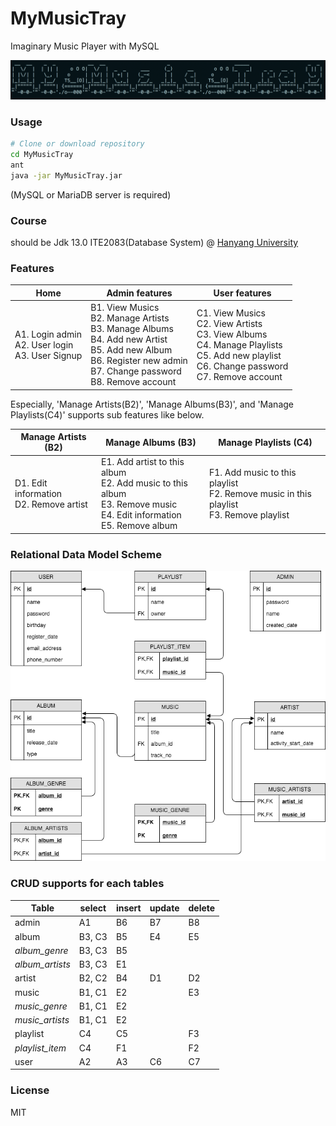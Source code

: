 # MyMusicTray
Imaginary Music Player with MySQL

![program_title](attaches/program_title.png)



### Usage


```bash
# Clone or download repository
cd MyMusicTray
ant
java -jar MyMusicTray.jar
```

(MySQL or MariaDB server is required)



### Course
should be Jdk 13.0
ITE2083(Database System) @ [Hanyang University](http://hanyang.ac.kr)



### Features

| Home                                     | Admin features                           | User features                            |
| ---------------------------------------- | ---------------------------------------- | ---------------------------------------- |
| A1. Login admin<br />A2. User login<br />A3. User Signup | B1. View Musics <br />B2. Manage Artists<br />B3. Manage Albums <br />B4. Add new Artist <br />B5. Add new Album <br />B6. Register new admin <br />B7. Change password<br />B8. Remove account | C1. View Musics <br />C2. View Artists<br />C3. View Albums <br />C4. Manage Playlists<br />C5. Add new playlist<br />C6. Change password<br />C7. Remove account |

Especially, 'Manage Artists(B2)', 'Manage Albums(B3)', and 'Manage Playlists(C4)' supports sub features like below.

| Manage Artists (B2)                      | Manage Albums (B3)                       | Manage Playlists (C4)                    |
| ---------------------------------------- | ---------------------------------------- | ---------------------------------------- |
| D1. Edit information <br />D2. Remove artist | E1. Add artist to this album<br />E2. Add music to this album<br />E3. Remove music<br />E4. Edit information<br />E5. Remove album | F1. Add music to this playlist<br />F2. Remove music in this playlist<br />F3. Remove playlist |



### Relational Data Model Scheme

![rdb_scheme](attaches/rdb_scheme.png)



### CRUD supports for each tables

| Table           | select | insert | update | delete |
| --------------- | ------ | ------ | ------ | ------ |
| admin           | A1     | B6     | B7     | B8     |
| album           | B3, C3 | B5     | E4     | E5     |
| *album_genre*   | B3, C3 | B5     |        |        |
| *album_artists* | B3, C3 | E1     |        |        |
| artist          | B2, C2 | B4     | D1     | D2     |
| music           | B1, C1 | E2     |        | E3     |
| *music_genre*   | B1, C1 | E2     |        |        |
| *music_artists* | B1, C1 | E2     |        |        |
| playlist        | C4     | C5     |        | F3     |
| *playlist_item* | C4     | F1     |        | F2     |
| user            | A2     | A3     | C6     | C7     |



### License

MIT

